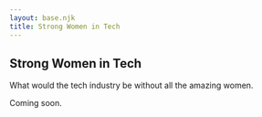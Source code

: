 ```yaml
---
layout: base.njk
title: Strong Women in Tech
---
```


<section class="swit">
  <div class="container">
    <h1>Strong Women in Tech</h1>
    <p>What would the tech industry be without all the amazing women.</p>
    <p>Coming soon.</p>
  </div>
</section>
